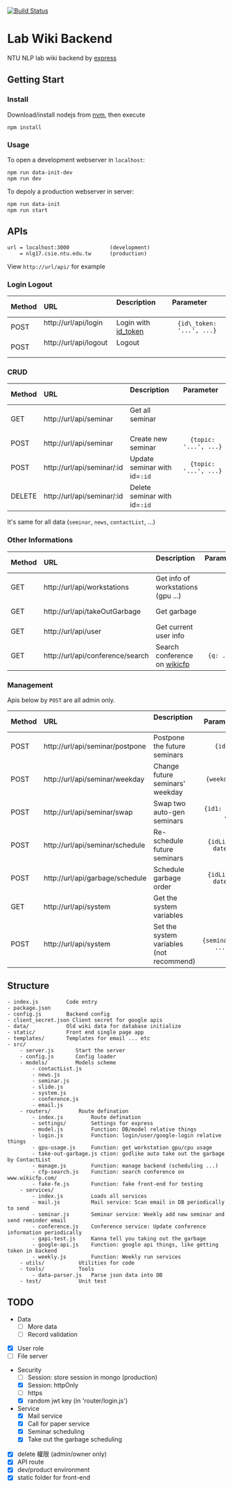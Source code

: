 [![Build Status](https://travis-ci.org/duckingod/lab-wiki-backend.svg?branch=master)](https://travis-ci.org/duckingod/lab-wiki-backend)
# Lab Wiki Backend
NTU NLP lab wiki backend by [express](http://expressjs.com)


## Getting Start
### Install
Download/install nodejs from [nvm](https://nodejs.org/en/download/package-manager/#nvm), then execute
```
npm install
```

### Usage

To open a development webserver in `localhost`:

    npm run data-init-dev
    npm run dev

To depoly a production webserver in server:

    npm run data-init
    npm run start

## APIs

```
url = localhost:3000             (development)
    = nlg17.csie.ntu.edu.tw      (production)
```

View `http://url/api/` for example

### Login Logout
| Method | URL                        | Description                  | Parameter                |
|:-------|:---------------------------|:-----------------------------|:------------------------:|
| POST   | http://url/api/login       | Login with [id_token](https://developers.google.com/identity/sign-in/web/backend-auth#send-the-id-token-to-your-server)        | `{id\_token: '...', ...}` |
| POST   | http://url/api/logout      | Logout                       |                          |

### CRUD
| Method | URL                        | Description                  | Parameter           |
|:-------|:---------------------------|:-----------------------------|:-------------------:|
| GET    | http://url/api/seminar     | Get all seminar              |                     |
| POST   | http://url/api/seminar     | Create new seminar           |`{topic: '...', ...}`|
| POST   | http://url/api/seminar/:id | Update seminar with id=`:id` |`{topic: '...', ...}`|
| DELETE | http://url/api/seminar/:id | Delete seminar with id=`:id` |                     |

It's same for all data (`seminar`, `news`, `contactList`, ...)

### Other Informations
| Method | URL                              | Description                        | Parameter                |
|:-------|:---------------------------------|:-----------------------------------|:------------------------:|
| GET    | http://url/api/workstations      | Get info of workstations (gpu ...) |                          |
| GET    | http://url/api/takeOutGarbage    | Get garbage                        |                          | 
| GET    | http://url/api/user              | Get current user info              |                          |
| GET    | http://url/api/conference/search | Search conference on [wikicfp](www.wikicfp.com/) | `{q: ...}` |

### Management

Apis below by `POST` are all admin only.

| Method | URL                              | Description                   | Parameter                  |
|:-------|:---------------------------------|:------------------------------|:--------------------------:|
| POST   | http://url/api/seminar/postpone  | Postpone the future seminars  | `{id: ...}`                |
| POST   | http://url/api/seminar/weekday   | Change future seminars' weekday | `{weekday: 0~6}`         |
| POST   | http://url/api/seminar/swap      | Swap two auto-gen seminars    | `{id1: ..., id2: ...}`     |
| POST   | http://url/api/seminar/schedule  | Re-schedule future seminars   | `{idList: ..., date: ...}` |
| POST   | http://url/api/garbage/schedule  | Schedule garbage order        | `{idList: ..., date: ...}` |
| GET    | http://url/api/system            | Get the system variables      |                            |
| POST   | http://url/api/system            | Set the system variables (not recommend) | `{seminarWeekday: ..., ...}` |

## Structure
```
- index.js         Code entry
- package.json
- config.js        Backend config
- client_secret.json Client secret for google apis
- data/            Old wiki data for database initialize
- static/          Front end single page app
- templates/       Templates for email ... etc
- src/
    - server.js       Start the server
    - config.js       Config loader
    - models/         Models scheme
        - contactList.js
        - news.js
        - seminar.js
        - slide.js
        - system.js
        - conference.js
        - email.js
    - routers/         Route defination
        - index.js         Route defination
        - settings/        Settings for express
        - model.js         Function: DB/model relative things
        - login.js         Function: login/user/google-login relative things
        - gpu-usage.js     Function: get workstation gpu/cpu usage
        - take-out-garbage.js ction: godlike auto take out the garbage by ContactList
        - manage.js        Function: manage backend (scheduling ...)
        - cfp-search.js    Function: search conference on www.wikicfp.com/ 
        - fake-fe.js       Function: fake front-end for testing
    - services/
        - index.js         Loads all services
        - mail.js          Mail service: Scan email in DB periodically to send
        - seminar.js       Seminar service: Weekly add new seminar and send reminder email
        - conference.js    Conference service: Update conference information periodically
        - gapi-test.js     Kanna tell you taking out the garbage
        - google-api.js    Function: google api things, like getting token in backend
        - weekly.js        Function: Weekly run services
    - utils/           Utilities for code
    - tools/           Tools
        - data-parser.js   Parse json data into DB
    - test/            Unit test

```

## TODO
- Data
  - [ ] More data
  - [ ] Record validation
- [x] User role
- [ ] File server
- Security
  - [ ] Session: store session in mongo (production)
  - [x] Session: httpOnly
  - [ ] https
  - [x] random jwt key (in 'router/login.js')
- Service
  - [x] Mail service
  - [x] Call for paper service
  - [x] Seminar scheduling
  - [x] Take out the garbage scheduling
- [x] delete 權限 (admin/owner only)
- [x] API route
- [x] dev/product environment
- [x] static folder for front-end
